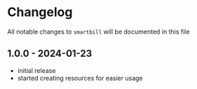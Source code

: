 # Changelog

All notable changes to `smartbill` will be documented in this file



## 1.0.0 - 2024-01-23

- initial release
- started creating resources for easier usage
